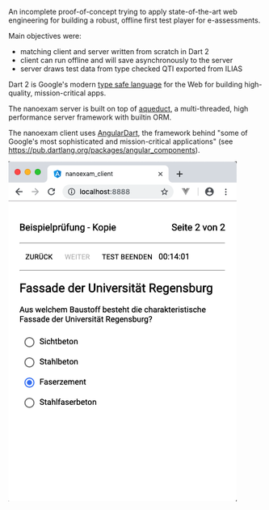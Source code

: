 An incomplete proof-of-concept trying to apply state-of-the-art web engineering for
building a robust, offline first test player for e-assessments.

Main objectives were:

* matching client and server written from scratch in Dart 2
* client can run offline and will save asynchronously to the server
* server draws test data from type checked QTI exported from ILIAS

Dart 2 is Google's modern <a href="https://www.dartlang.org/guides/language/sound-dart">type safe language</a>
for the Web for building high-quality, mission-critical apps.

The nanoexam server is built on top of <a href="https://aqueduct.io/">aqueduct</a>,
a multi-threaded, high performance server framework with builtin ORM.

The nanoexam client uses <a href="https://webdev.dartlang.org/angular">AngularDart</a>, the
framework behind "some of Google's most sophisticated and mission-critical applications"
(see https://pub.dartlang.org/packages/angular_components).

![screenshot](/docs/example.png)
